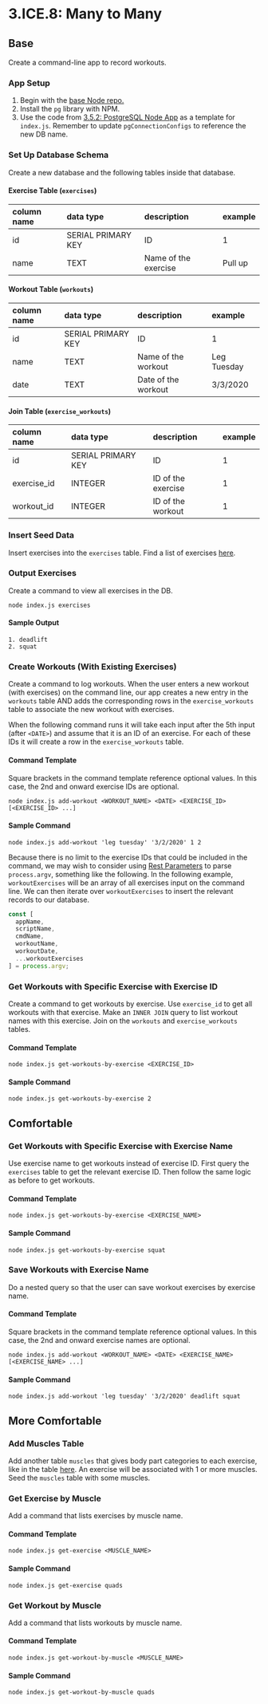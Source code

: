 # 3.ICE.8: Many to Many

## Base

Create a command-line app to record workouts.

### App Setup

1. Begin with the [base Node repo.](https://github.com/rocketacademy/base-node-bootcamp)
2. Install the `pg` library with NPM.
3. Use the code from [3.5.2: PostgreSQL Node App](../3.5-sql-applications/3.5.2-postgresql-node-app.md#select) as a template for `index.js`. Remember to update `pgConnectionConfigs` to reference the new DB name.

### Set Up Database Schema

Create a new database and the following tables inside that database.

#### Exercise Table \(`exercises`\)

| column name | data type | description | example |
| :--- | :--- | :--- | :--- |
| id | SERIAL PRIMARY KEY | ID | 1 |
| name | TEXT | Name of the exercise | Pull up |

#### Workout Table \(`workouts`\)

| column name | data type | description | example |
| :--- | :--- | :--- | :--- |
| id | SERIAL PRIMARY KEY | ID | 1 |
| name | TEXT | Name of the workout | Leg Tuesday |
| date | TEXT | Date of the workout | 3/3/2020 |

#### Join Table \(`exercise_workouts`\)

| column name | data type | description | example |
| :--- | :--- | :--- | :--- |
| id | SERIAL PRIMARY KEY | ID | 1 |
| exercise\_id | INTEGER | ID of the exercise | 1 |
| workout\_id | INTEGER | ID of the workout | 1 |

### Insert Seed Data

Insert exercises into the `exercises` table. Find a list of exercises [here](https://en.wikipedia.org/wiki/List_of_weight_training_exercises).

### Output Exercises

Create a command to view all exercises in the DB.

```text
node index.js exercises
```

#### Sample Output

```text
1. deadlift
2. squat
```

### Create Workouts \(With Existing Exercises\)

Create a command to log workouts. When the user enters a new workout \(with exercises\) on the command line, our app creates a new entry in the `workouts` table AND adds the corresponding rows in the `exercise_workouts` table to associate the new workout with exercises.

When the following command runs it will take each input after the 5th input \(after `<DATE>`\) and assume that it is an ID of an exercise. For each of these IDs it will create a row in the `exercise_workouts` table.

#### Command Template

Square brackets in the command template reference optional values. In this case, the 2nd and onward exercise IDs are optional.

```text
node index.js add-workout <WORKOUT_NAME> <DATE> <EXERCISE_ID> [<EXERCISE_ID> ...]
```

#### Sample Command

```text
node index.js add-workout 'leg tuesday' '3/2/2020' 1 2
```

Because there is no limit to the exercise IDs that could be included in the command, we may wish to consider using [Rest Parameters](../../0-language-and-tooling/0.2-es6/0.8-es6-destructuring-spread-operators.md#rest-parameters) to parse `process.argv`, something like the following. In the following example, `workoutExercises` will be an array of all exercises input on the command line. We can then iterate over `workoutExercises` to insert the relevant records to our database.

```javascript
const [
  appName,
  scriptName,
  cmdName,
  workoutName,
  workoutDate,
  ...workoutExercises
] = process.argv;
```

### Get Workouts with Specific Exercise with Exercise ID

Create a command to get workouts by exercise. Use `exercise_id` to get all workouts with that exercise. Make an `INNER JOIN` query to list workout names with this exercise. Join on the `workouts` and `exercise_workouts` tables.

#### Command Template

```text
node index.js get-workouts-by-exercise <EXERCISE_ID>
```

#### Sample Command

```text
node index.js get-workouts-by-exercise 2
```

## Comfortable

### Get Workouts with Specific Exercise with Exercise Name

Use exercise name to get workouts instead of exercise ID. First query the `exercises` table to get the relevant exercise ID. Then follow the same logic as before to get workouts.

#### Command Template

```text
node index.js get-workouts-by-exercise <EXERCISE_NAME>
```

#### Sample Command

```text
node index.js get-workouts-by-exercise squat
```

### Save Workouts with Exercise Name

Do a nested query so that the user can save workout exercises by exercise name.

#### Command Template

Square brackets in the command template reference optional values. In this case, the 2nd and onward exercise names are optional.

```text
node index.js add-workout <WORKOUT_NAME> <DATE> <EXERCISE_NAME> [<EXERCISE_NAME> ...]
```

#### Sample Command

```text
node index.js add-workout 'leg tuesday' '3/2/2020' deadlift squat
```

## More Comfortable

### Add Muscles Table

Add another table `muscles` that gives body part categories to each exercise, like in the table [here](https://en.wikipedia.org/wiki/List_of_weight_training_exercises#Overview). An exercise will be associated with 1 or more muscles. Seed the `muscles` table with some muscles.

### Get Exercise by Muscle

Add a command that lists exercises by muscle name.

#### Command Template

```text
node index.js get-exercise <MUSCLE_NAME>
```

#### Sample Command

```text
node index.js get-exercise quads
```

### Get Workout by Muscle

Add a command that lists workouts by muscle name.

#### Command Template

```text
node index.js get-workout-by-muscle <MUSCLE_NAME>
```

#### Sample Command

```text
node index.js get-workout-by-muscle quads
```

